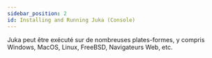 ```yaml
---
sidebar_position: 2
id: Installing and Running Juka (Console)
---
```


Juka peut être exécuté sur de nombreuses plates-formes, y compris Windows, MacOS, Linux, FreeBSD, Navigateurs Web, etc.